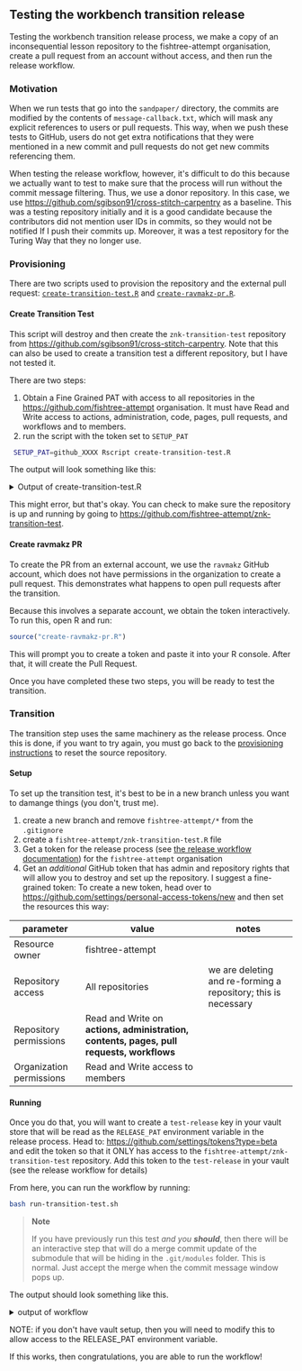 ## Testing the workbench transition release

Testing the workbench transition release process, we make a copy of an
inconsequential lesson repository to the fishtree-attempt organisation, create
a pull request from an account without access, and then run the release
workflow. 

### Motivation 

When we run tests that go into the `sandpaper/` directory, the commits are
modified by the contents of `message-callback.txt`, which will mask any explicit
references to users or pull requests. This way, when we push these tests to 
GitHub, users do not get extra notifications that they were mentioned in a new
commit and pull requests do not get new commits referencing them.

When testing the release workflow, however, it's difficult to do this because we
actually want to test to make sure that the process will run without the commit
message filtering. Thus, we use a donor repository. In this case, we use
<https://github.com/sgibson91/cross-stitch-carpentry> as a baseline. This was a
testing repository initially and it is a good candidate because the contributors
did not mention user IDs in commits, so they would not be notified If I push
their commits up. Moreover, it was a test repository for the Turing Way that
they no longer use.

### Provisioning

There are two scripts used to provision the repository and the external pull
request: [`create-transition-test.R`](create-transition-test.R) and 
[`create-ravmakz-pr.R`](create-ravmakz-pr.R). 

#### Create Transition Test

This script will destroy and then create the `znk-transition-test` repository
from <https://github.com/sgibson91/cross-stitch-carpentry>. Note that this can
also be used to create a transition test a different repository, but I have not
tested it. 

There are two steps:

1. Obtain a Fine Grained PAT with access to all repositories in the 
   <https://github.com/fishtree-attempt> organisation. It must have Read and
   Write access to actions, administration, code, pages, pull requests, and
   workflows and to members.
2. run the script with the token set to `SETUP_PAT`

```sh
 SETUP_PAT=github_XXXX Rscript create-transition-test.R
```


The output will look something like this:

<details>
<summary>Output of create-transition-test.R</summary>

```
Linking to libgit2 v1.4.2, ssh support: YES
Global config: /home/zhian/.gitconfig
Default user: Zhian N. Kamvar <zkamvar@gmail.com>
ℹ creating a new repository called `fishtree-attempt/znk-transition-test`
ℹ importing `sgibson91/cross-stitch-carpentry` to `fishtree-attempt/znk-transition-test`
ℹ Setting gh-pages as default
ℹ Setting permissions
trying URL 'https://github.com/carpentries/actions/raw/main/update-styles/update-styles.sh'
Content type 'text/plain; charset=utf-8' length 2448 bytes
==================================================
downloaded 2448 bytes

Running bash /tmp/RtmpaLsTG4/file99447fafb9ef
::group::Fetch Styles
From https://github.com/carpentries/styles
 * [new branch]      gh-pages   -> styles-ref
 * [new branch]      gh-pages   -> styles/gh-pages
::endgroup::
::group::Synchronize Styles
There are 238 changes upstream
Testing merge using recursive strategy, accepting upstream changes without committing
Automatic merge went well; stopped before committing as requested
Creating squash commit later
/tmp/RtmpaLsTG4/file99447fafb9ef: line 80: $GITHUB_OUTPUT: ambiguous redirect
Error in "callr::run(\"bash\", run_styles, echo = TRUE, echo_cmd = TRUE)" : 
  ! System command 'bash' failed
Error in eval(handler$expr, handler$envir) : 
  argument is missing, with no default
Calls: <Anonymous> -> deferred_run -> execute_handlers
```

</details>

This might error, but that's okay. You can check to make sure the repository is
up and running by going to <https://github.com/fishtree-attempt/znk-transition-test>.

#### Create ravmakz PR

To create the PR from an external account, we use the `ravmakz` GitHub account, 
which does not have permissions in the organization to create a pull request.
This demonstrates what happens to open pull requests after the transition.

Because this involves a separate account, we obtain the token interactively.
To run this, open R and run:

```r
source("create-ravmakz-pr.R")
```

This will prompt you to create a token and paste it into your R console. After
that, it will create the Pull Request.

Once you have completed these two steps, you will be ready to test the transition.

### Transition

The transition step uses the same machinery as the release process. Once this is
done, if you want to try again, you must go back to the [provisioning 
instructions](#provisioning) to reset the source repository.

#### Setup 

To set up the transition test, it's best to be in a new branch unless you want
to damange things (you don't, trust me). 

1. create a new branch and remove `fishtree-attempt/*` from the `.gitignore`
2. create a `fishtree-attempt/znk-transition-test.R` file
3. Get a token for the release process (see [the release workflow
   documentation](release-workflow.md#fine-grained-pat-preferred)) for the
   `fishtree-attempt` organisation
4. Get an _additional_ GitHub token that has admin and repository rights that
   will allow you to destroy and set up the repository. I suggest a
   fine-grained token:
   To create a new token, head over to <https://github.com/settings/personal-access-tokens/new> and then set the resources this way:
   
  | parameter | value | notes |
  | --------- | ----- | ----- |
  | Resource owner | fishtree-attempt | |
  | Repository access | All repositories | we are deleting and re-forming a repository; this is necessary |
  | Repository permissions | Read and Write on **actions, administration, contents, pages, pull requests, workflows** |  |
  | Organization permissions | Read and Write access to members |  |

#### Running

Once you do that, you will want to create a `test-release` key in your vault
store that will be read as the `RELEASE_PAT` environment variable in the release
process. Head to: <https://github.com/settings/tokens?type=beta> and edit the
token so that it ONLY has access to the `fishtree-attempt/znk-transition-test`
repository. Add this token to the `test-release` in your vault (see the release
workflow for details)

From here, you can run the workflow by running:

```sh
bash run-transition-test.sh
```


> **Note**
> 
> If you have previously run this test _and you **should**_, then there will be
> an interactive step that will do a merge commit update of the submodule that
> will be hiding in the `.git/modules` folder. This is normal. Just accept the
> merge when the commit message window pops up.

The output should look something like this.

<details>
<summary>output of workflow</summary>


```sh
$ bash run-transition-test.sh 
Beginning transition test in 5 seconds
Beginning transition test in 3 seconds
Beginning transition test in 2 seconds
Beginning transition test in 1 second
bash fetch-submodule.sh fishtree-attempt/znk-transition-test/.git
Nothing to do for fishtree-attempt/znk-transition-test/.
ℹ creating a new sandpaper lesson
ℹ Updating workflows
ℹ Workflows/files updated:
- .github/workflows/pr-close-signal.yaml (modified)
- .github/workflows/pr-comment.yaml (modified)
- .github/workflows/pr-post-remove-branch.yaml (modified)
- .github/workflows/pr-preflight.yaml (modified)
- .github/workflows/pr-receive.yaml (modified)
- .github/workflows/README.md (modified)
- .github/workflows/sandpaper-main.yaml (modified)
- .github/workflows/sandpaper-version.txt (modified)
- .github/workflows/update-cache.yaml (modified)
- .github/workflows/update-workflows.yaml (modified)
ℹ Removing boilerplate
ℹ Provisioning pandoc
✔ Version '2.19.2' is now the active one.
ℹ Pandoc version also activated for rmarkdown functions.
pandoc 2.19.2
Compiled with pandoc-types 1.22.2.1, texmath 0.12.5.2, skylighting 0.13,
citeproc 0.8.0.1, ipynb 0.2, hslua 2.2.1
Scripting engine: Lua 5.4
User data directory: /home/zhian/.pandoc
Copyright (C) 2006-2022 John MacFarlane. Web: https://pandoc.org
This is free software; see the source for copying conditions. There is no
warranty, not even for merchantability or fitness for a particular purpose.
bash fetch-submodule.sh fishtree-attempt/znk-transition-test/.git
Checking fishtree-attempt/znk-transition-test/...
  % Total    % Received % Xferd  Average Speed   Time    Time     Time  Current
                                 Dload  Upload   Total   Spent    Left  Speed
100  8257  100  8257    0     0  28870      0 --:--:-- --:--:-- --:--:-- 28870
... Creating new submodule in fishtree-attempt/znk-transition-test/
Reactivating local git directory for submodule 'fishtree-attempt/znk-transition-test'
... checking out 'gh-pages' branch
Already on 'gh-pages'
Your branch is up to date with 'origin/gh-pages'.
... pulling in changes
remote: Enumerating objects: 549, done.
remote: Counting objects: 100% (7/7), done.
remote: Compressing objects: 100% (3/3), done.
remote: Total 549 (delta 4), reused 7 (delta 4), pack-reused 542
Receiving objects: 100% (549/549), 69.74 MiB | 27.75 MiB/s, done.
Resolving deltas: 100% (302/302), completed with 4 local objects.
From https://github.com/fishtree-attempt/znk-transition-test
 + b1d2dc2...8fb7789 gh-pages   -> origin/gh-pages  (forced update)
Merge made by the 'ort' strategy.
... done
Rscript final-transition.R fishtree-attempt/znk-transition-test release/fishtree-attempt/znk-transition-test.json
Linking to libgit2 v1.4.2, ssh support: YES
Global config: /home/zhian/.gitconfig
Default user: Zhian N. Kamvar <zkamvar@gmail.com>
No repository exists.
Running git rev-parse HEAD
e4cb4939fbef08eab6a5b292f7b1b5f49e4e3cc3
Running bash filter-and-transform.sh \
  release/fishtree-attempt/znk-transition-test.json \
  fishtree-attempt/znk-transition-test.R \
  /home/zhian/Documents/Carpentries/Git/carpentries/lesson-transition/filter-list.txt \
  'return message
'
Cloning into 'release/fishtree-attempt/znk-transition-test'...
Converting release/fishtree-attempt/znk-transition-test...
Parsed 1065 commitsHEAD is now at 993d249 Merge pull request #52 from sgibson91/malvikasharan-typo-fix
con-16x16.png' to 'favicons/lc/favicon-16x16.png'
New history written in 0.33 seconds; now repacking/cleaning...
Repacking your repo and cleaning out old unneeded objects
Completely finished after 1.60 seconds.
Setting origin to https://github.com/fishtree-attempt/znk-transition-test.git...
Setting default branch from gh-pages to main...
... done
✔ Version '2.19.2' is now the active one.
ℹ Pandoc version also activated for rmarkdown functions.
── OLD: 'fishtree-attempt/znk-transition-test' ─────────────────────────────────────────────────────────────────────────────────────────────────────────────────
── NEW: 'release/fishtree-attempt/znk-transition-test' ─────────────────────────────────────────────────────────────────────────────────────────────────────────
Linking to libgit2 v1.4.2, ssh support: YES
Global config: /home/zhian/.gitconfig
Default user: Zhian N. Kamvar <zkamvar@gmail.com>
Copying '../../../../../../../../../.cache/R/renv/cache/v5/R-4.2/x86_64-pc-linux-gnu/v
Attaching package: ‘purrr’
le-150x150.png' to 'favicons/lc/mstile-150x150.png'
The following object is masked from ‘package:jsonlite’:
arnish/0.2.16/0f5b2f34aa334e57dbd3199a1d5b65f9/varnish/pkgdown/assets/favicons/lc/msti
    flatten
Copying '../../../../../../../../../.cache/R/renv/cache/v5/R-4.2/x86_64-pc-linux-gnu/v
here() starts at /home/zhian/Documents/Carpentries/Git/carpentries/lesson-transition
le-310x310.png' to 'favicons/lc/mstile-310x310.png'
── Reading in lesson with pegboard ─────────────────────────────────────────────────────────────────────────────────────────────────────────────────────────────
le-70x70.png' to 'favicons/lc/mstile-70x70.png'
── Reading configuration file ──
arnish/0.2.16/0f5b2f34aa334e57dbd3199a1d5b65f9/varnish/pkgdown/assets/favicons/swc/app
! Could not copy '/home/zhian/Documents/Carpentries/Git/carpentries/lesson-transition/template/episodes/data'
! `path` must be a directory
! Could not copy '/home/zhian/Documents/Carpentries/Git/carpentries/lesson-transition/template/episodes/fig'
! `path` must be a directory
! Could not copy '/home/zhian/Documents/Carpentries/Git/carpentries/lesson-transition/template/episodes/files'
! `path` must be a directory
le-touch-icon-152x152.png' to 'favicons/swc/apple-touch-icon-152x152.png'
── Processing index ──
arnish/0.2.16/0f5b2f34aa334e57dbd3199a1d5b65f9/varnish/pkgdown/assets/favicons/swc/app
Warning message:
In yaml::yaml.load(x, handlers = list(seq = function(x) { :
  NAs introduced by coercion: . is not a real
── Processing README ──
Copying '../../../../../../../../../.cache/R/renv/cache/v5/R-4.2/x86_64-pc-linux-gnu/v
── copying instructor and learner materials ──
le-touch-icon-72x72.png' to 'favicons/swc/apple-touch-icon-72x72.png'
! Could not process '/home/zhian/Documents/Carpentries/Git/carpentries/lesson-transition/fishtree-attempt/znk-transition-test/_extras/design.md': the file '/home/zhian/Documents/Carpentries/Git/carpentries/lesson-transition/fishtree-attempt/znk-transition-test/_extras/design.md' does not exist
! Could not delete '/home/zhian/Documents/Carpentries/Git/carpentries/lesson-transition/release/fishtree-attempt/znk-transition-test/_extras/design.md'
! Could not process '/home/zhian/Documents/Carpentries/Git/carpentries/lesson-transition/fishtree-attempt/znk-transition-test/_extras/exercises.md': the file '/home/zhian/Documents/Carpentries/Git/carpentries/lesson-transition/fishtree-attempt/znk-transition-test/_extras/exercises.md' does not exist
! Could not delete '/home/zhian/Documents/Carpentries/Git/carpentries/lesson-transition/release/fishtree-attempt/znk-transition-test/_extras/exercises.md'
! Could not delete '/home/zhian/Documents/Carpentries/Git/carpentries/lesson-transition/release/fishtree-attempt/znk-transition-test/_extras/figures.md'
Warning message:
In yaml::yaml.load(x, handlers = list(seq = function(x) { :
  NAs introduced by coercion: . is not a real
Warning message:
In yaml::yaml.load(x, handlers = list(seq = function(x) { :
  NAs introduced by coercion: . is not a real
icon.ico' to 'favicons/swc/favicon.ico'
── copying figures, files, and data ──
arnish/0.2.16/0f5b2f34aa334e57dbd3199a1d5b65f9/varnish/pkgdown/assets/favicons/swc/mst
! Could not copy '/home/zhian/Documents/Carpentries/Git/carpentries/lesson-transition/release/fishtree-attempt/znk-transition-test/img'
! `path` must be a directory
! Could not delete '/home/zhian/Documents/Carpentries/Git/carpentries/lesson-transition/release/fishtree-attempt/znk-transition-test/img'
! Could not copy '/home/zhian/Documents/Carpentries/Git/carpentries/lesson-transition/release/fishtree-attempt/znk-transition-test/images'
! `path` must be a directory
! Could not delete '/home/zhian/Documents/Carpentries/Git/carpentries/lesson-transition/release/fishtree-attempt/znk-transition-test/images'
! Could not copy '/home/zhian/Documents/Carpentries/Git/carpentries/lesson-transition/release/fishtree-attempt/znk-transition-test/data'
! `path` must be a directory
! Could not delete '/home/zhian/Documents/Carpentries/Git/carpentries/lesson-transition/release/fishtree-attempt/znk-transition-test/data'
ng' to 'mstile-150x150.png'
── Setting the configuration parameters in config.yaml ─────────────────────────────────────────────────────────────────────────────────────────────────────────
ℹ Writing to '/home/zhian/Documents/Carpentries/Git/carpentries/lesson-transition/release/fishtree-attempt/znk-transition-test/config.yaml'
→ title: 'Lesson Title' # FIXME -> title: 'Cross Stitch Carpentry'
→ source: 'https://github.com/carpentries/workbench-template-rmd' # FIXME -> source: 'https://github.com/fishtree-attempt/znk-transition-test/'
→ contact: 'team@carpentries.org' # FIXME -> contact: 'sgibson@turing.ac.uk'
→ life_cycle: 'pre-alpha' # FIXME -> life_cycle: 'transition-step-2'
→ carpentry: 'incubator' -> carpentry: 'cp'
→ NA -> url: 'https://preview.carpentries.org/znk-transition-test'
→ NA -> analytics: 'carpentries'
→ NA -> lang: 'en'
→ NA -> workbench-beta: 'true'
Writing 'instructor/02-image-basics.html'
── Transforming Episodes ───────────────────────────────────────────────────────────────────────────────────────────────────────────────────────────────────────
ℹ Converting 'fishtree-attempt/znk-transition-test/_episodes/01-prerequisities.md' to sandpaper
✔ Converting 'fishtree-attempt/znk-transition-test/_episodes/01-prerequisities.md' to sandpaper ... done
Writing '05-creating-histograms.html'
ℹ Writing ''release/fishtree-attempt/znk-transition-test/episodes'/'01-prerequisities.md''
✔ Writing ''release/fishtree-attempt/znk-transition-test/episodes'/'01-prerequisities.md'' ... done
Writing 'instructor/08-connected-components.html'
ℹ Converting 'fishtree-attempt/znk-transition-test/_episodes/02-getting-started.md' to sandpaper
✔ Converting 'fishtree-attempt/znk-transition-test/_episodes/02-getting-started.md' to sandpaper ... done
Writing 'discuss.html'
ℹ Writing ''release/fishtree-attempt/znk-transition-test/episodes'/'02-getting-started.md''
✔ Writing ''release/fishtree-attempt/znk-transition-test/episodes'/'02-getting-started.md'' ... done
Writing 'instructor/reference.html'
ℹ Converting 'fishtree-attempt/znk-transition-test/_episodes/03-how-to-cross-stitch.md' to sandpaper
✔ Converting 'fishtree-attempt/znk-transition-test/_episodes/03-how-to-cross-stitch.md' to sandpaper ... done
Writing '404.html'
ℹ Writing ''release/fishtree-attempt/znk-transition-test/episodes'/'03-how-to-cross-stitch.md''
✔ Writing ''release/fishtree-attempt/znk-transition-test/episodes'/'03-how-to-cross-stitch.md'' ... done
── Creating homepage ─────────────────────────────────────────────────────────────────
ℹ Converting 'fishtree-attempt/znk-transition-test/_episodes/04-finishing-off.md' to sandpaper
✔ Converting 'fishtree-attempt/znk-transition-test/_episodes/04-finishing-off.md' to sandpaper ... done
──────────────────────────────────────────────────────────────────────────
ℹ Writing ''release/fishtree-attempt/znk-transition-test/episodes'/'04-finishing-off.md''
✔ Writing ''release/fishtree-attempt/znk-transition-test/episodes'/'04-finishing-off.md'' ... done
Writing ''instructor/aio.html''
ℹ Committing...
ℹ Running '/home/zhian/Documents/Carpentries/Git/carpentries/lesson-transition/fishtree-attempt/znk-transition-test.R'
ℹ Consent for package cache revoked. Use `use_package_cache()` to undo.
── Validating Fenced Divs ──────────────────────────────────────────────────────────────────────────────────────────────────────────────────────────────────────
── Validating Internal Links and Images ────────────────────────────────────────────────────────────────────────────────────────────────────────────────────────
! There were errors in 1/107 links
◌ Avoid uninformative link phrases <https://webaim.org/techniques/hypertext/link_text#uninformative>
arnish/0.2.16/0f5b2f34aa334e57dbd3199a1d5b65f9/varnish/pkgdown/assets/assets/fonts/mul
learners/setup.md:9 [uninformative link text]: [here](files/Beginner-Pattern-Chart_Binder-logo.pdf)
◉ pandoc found
  version : 2.19.2
  path    : '/home/zhian/.local/share/r-pandoc/2.19.2'
-- Initialising site -----------------------------------------------------------
Copying '../../../../../../../../../.cache/R/renv/cache/v5/R-4.2/x86_64-pc-linux-gnu/pkgdown/2.0.7/16fa15449c930bf3a7761d3c68f8abf9/pkgdown/BS3/assets/bootstrap-toc.css' to 'bootstrap-toc.css'

[ SNIP ]

Copying '../../../../../../../../../.cache/R/renv/cache/v5/R-4.2/x86_64-pc-linux-gnu/varnish/0.2.16/0f5b2f34aa334e57dbd3199a1d5b65f9/varnish/pkgdown/assets/site.webmanifest' to 'site.webmanifest'
── Scanning episodes to rebuild ────────────────────────────────────────────────────────────────────────────────────────────────────────────────────────────────
Writing 'instructor/CODE_OF_CONDUCT.html'
Writing 'CODE_OF_CONDUCT.html'
Writing 'instructor/LICENSE.html'
Writing 'LICENSE.html'
Writing 'instructor/01-prerequisities.html'
Writing '01-prerequisities.html'
Writing 'instructor/02-getting-started.html'
Writing '02-getting-started.html'
Writing 'instructor/03-how-to-cross-stitch.html'
Writing '03-how-to-cross-stitch.html'
Writing 'instructor/04-finishing-off.html'
Writing '04-finishing-off.html'
Writing 'instructor/motivation.html'
Writing 'motivation.html'
Writing 'instructor/discuss.html'
Writing 'discuss.html'
Writing 'instructor/reference.html'
Writing 'reference.html'
── Creating 404 page ───────────────────────────────────────────────────────────────────────────────────────────────────────────────────────────────────────────
Writing 'instructor/404.html'
Writing '404.html'
── Creating learner profiles ───────────────────────────────────────────────────────────────────────────────────────────────────────────────────────────────────
Writing 'instructor/profiles.html'
Writing 'profiles.html'
── Creating homepage ───────────────────────────────────────────────────────────────────────────────────────────────────────────────────────────────────────────
Writing 'instructor/index.html'
Writing 'index.html'
── Creating keypoints summary ──────────────────────────────────────────────────────────────────────────────────────────────────────────────────────────────────
Writing ''instructor/key-points.html''
Writing ''key-points.html''
── Creating All-in-one page ────────────────────────────────────────────────────────────────────────────────────────────────────────────────────────────────────
Writing ''instructor/aio.html''
Writing ''aio.html''
── Creating Images page ────────────────────────────────────────────────────────────────────────────────────────────────────────────────────────────────────────
Writing ''instructor/images.html''
Writing ''images.html''
── Creating Instructor Notes ───────────────────────────────────────────────────────────────────────────────────────────────────────────────────────────────────
Writing ''instructor/instructor-notes.html''
Writing ''instructor-notes.html''
── Creating sitemap.xml ────────────────────────────────────────────────────────────────────────────────────────────────────────────────────────────────────────
con.ico' to 'favicons/cp/favicon.ico'
Output created: /home/zhian/Documents/Carpentries/Git/carpentries/lesson-transition/release/fishtree-attempt/znk-transition-test/site/docs/index.html
→ Writing list of modified files to '/home/zhian/Documents/Carpentries/Git/carpentries/lesson-transition/release/fishtree-attempt/znk-transition-test.json'
── Conversion finished ─────────────────────────────────────────────────────────────────────────────────────────────────────────────────────────────────────────
ℹ Browse the old lesson in 'fishtree-attempt/znk-transition-test'
ℹ The converted lesson is ready in 'release/fishtree-attempt/znk-transition-test'
ℹ Copying filter output
ℹ recording e83e2c9 to release/fishtree-attempt/znk-transition-test-invalid.hash
ℹ removing workbench beta phase yaml (inserted by template)
ℹ Writing to /home/zhian/Documents/Carpentries/Git/carpentries/lesson-transition/release/fishtree-attempt/znk-transition-test/config.yaml
→ source: 'https://github.com/fishtree-attempt/znk-transition-test/' -> source: 'https://github.com/fishtree-attempt/znk-transition-test'
→ url: https://preview.carpentries.org/znk-transition-test -> url: 'https://fishtree-attempt.github.io/znk-transition-test'
$status
[1] 0
arnish/0.2.16/0f5b2f34aa334e57dbd3199a1d5b65f9/varnish/pkgdown/assets/favicons/dc/appl
$stdout
[1] "[main ccd4b55] [automation] final workbench updates\n 2 files changed, 2 insertions(+), 63 deletions(-)\n delete mode 100644 .github/workflows/workbench-beta-phase.yml\n"
Copying '../../../../../../../../../.cache/R/renv/cache/v5/R-4.2/x86_64-pc-linux-gnu/v
$stderr
[1] ""
Copying '../../../../../../../../../.cache/R/renv/cache/v5/R-4.2/x86_64-pc-linux-gnu/v
$timeout
[1] FALSE
Copying '../../../../../../../../../.cache/R/renv/cache/v5/R-4.2/x86_64-pc-linux-gnu/v
→ preparing to run `setup_github(path = 'release/fishtree-attempt/znk-transition-test', owner = 'fishtree-attempt', repo = 'znk-transition-test')` in
→ 5...
→ 4...
→ 3...
→ 2...
→ 1...
e-touch-icon-76x76.png' to 'favicons/dc/apple-touch-icon-76x76.png'
── Credentials ───────────────────────────────────────────────────────────────────────────────────────────────────────────────────────────────────────────────────────────────n-128.png' to 'favicons/dc/favicon-128.png'
{
  "name": "Zhian N. Kamvar",
  "login": "zkamvar",
  "html_url": "https://github.com/zkamvar",
  "token": "gith...x02C"
} 
Copying '../../../../../../../../../.cache/R/renv/cache/v5/R-4.2/x86_64-pc-linux-gnu/v
── Setting up repository ─────────────────────────────────────────────────────────────────────────────────────────────────────────────────────────────────────────────────────pying '../../../../../../../../../.cache/R/renv/cache/v5/R-4.2/x86_64-pc-linux-gnu/v
ℹ Writing to /home/zhian/Documents/Carpentries/Git/carpentries/lesson-transition/release/fishtree-attempt/znk-transition-test/config.yaml
→ created:  -> created: '2023-04-25'
Running git add config.yaml
Running git commit --amend --no-edit
[main 17a109e] [automation] final workbench updates
 Date: Tue Apr 25 08:59:13 2023 -0700
 2 files changed, 3 insertions(+), 64 deletions(-)
 delete mode 100644 .github/workflows/workbench-beta-phase.yml
ℹ renaming default branch (gh-pages) to legacy/gh-pages
POST /repos/fishtree-attempt/znk-transition-test/branches/gh-pages/rename
ℹ enabling github actions to be run
ℹ fetching and pruning branches
Running git fetch --prune origin
From https://github.com/fishtree-attempt/znk-transition-test
 * [new branch]      change-prereq-box -> origin/change-prereq-box
 * [new branch]      legacy/gh-pages   -> origin/legacy/gh-pages
 * [new tag]         2016-06           -> 2016-06
 * [new tag]         v9.1.0            -> v9.1.0
 * [new tag]         v9.1.1            -> v9.1.1
 * [new tag]         v9.1.2            -> v9.1.2
 * [new tag]         v9.2.0            -> v9.2.0
 * [new tag]         v9.2.1            -> v9.2.1
 * [new tag]         v9.2.2            -> v9.2.2
 * [new tag]         v9.2.3            -> v9.2.3
 * [new tag]         v9.2.4            -> v9.2.4
 * [new tag]         v9.3.0            -> v9.3.0
 * [new tag]         v9.3.0rc          -> v9.3.0rc
 * [new tag]         v9.3.1            -> v9.3.1
 * [new tag]         v9.4.0            -> v9.4.0
 * [new tag]         v9.5.0            -> v9.5.0
 * [new tag]         v9.5.0-rc.1       -> v9.5.0-rc.1
 * [new tag]         v9.5.1            -> v9.5.1
 * [new tag]         v9.5.2            -> v9.5.2
 * [new tag]         v9.5.3            -> v9.5.3

── Setting up default branch ─────────────────────────────────────────────────────────────────────────────────────────────────────────────────────────────────────────────────
→ New origin: <https://zkamvar@github.com/fishtree-attempt/znk-transition-test.git>
ℹ pushing the main branch
ℹ setting main branch as default
ℹ protecting the main branch
ℹ creating empty gh-pages branch and forcing it up
Running git checkout --orphan gh-pages
Switched to a new branch 'gh-pages'
Running git rm -rf .
ℹ Adding the workflow to prevent pull requests
Running git add .github/workflows/close-pr.yaml
Running git commit --allow-empty -m 'Intializing gh-pages branch'
[gh-pages (root-commit) 0aaf4fd] Intializing gh-pages branch
 1 file changed, 61 insertions(+)
 create mode 100755 .github/workflows/close-pr.yaml
Running git push --force origin 'HEAD:gh-pages'
remote: 
remote: Create a pull request for 'gh-pages' on GitHub by visiting:        
remote:      https://github.com/fishtree-attempt/znk-transition-test/pull/new/gh-pages        
remote: 
remote: Heads up! The branch 'gh-pages' that you pushed to was renamed to 'legacy/gh-pages'.        
remote: 
To https://github.com/fishtree-attempt/znk-transition-test.git
 * [new branch]      HEAD -> gh-pages
Running git switch main
Your branch is up to date with 'origin/main'.
Switched to branch 'main'
ℹ locking legacy branches
ℹ locking legacy/gh-pages
ℹ Closing open pull requests
→ Found 1 pull requests
→ Pull Requests Managed
rm fishtree-attempt/znk-transition-test/.git
test complete. Inspect logs, commit changes, switch back to main, delete the test repo and test branch
```

</details>

NOTE: if you don't have vault setup, then you will need to modify this to allow
access to the RELEASE_PAT environment variable.


If this works, then congratulations, you are able to run the workflow!
